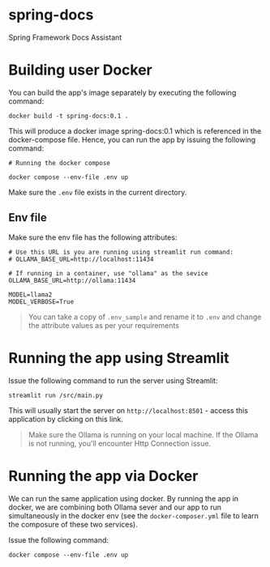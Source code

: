 # spring-docs
Spring Framework Docs Assistant

# Building user Docker

You can build the app's image separately by executing the following command:
```
docker build -t spring-docs:0.1 .
```

This will produce a docker image spring-docs:0.1 which is referenced in the docker-compose file. Hence, you can run the app by issuing the following command:

```
# Running the docker compose

docker compose --env-file .env up 
```

Make sure the `.env` file exists in the current directory.

## Env file

Make sure the env file has the following attributes:

```
# Use this URL is you are running using streamlit run command:
# OLLAMA_BASE_URL=http://localhost:11434

# If running in a container, use "ollama" as the sevice
OLLAMA_BASE_URL=http://ollama:11434

MODEL=llama2
MODEL_VERBOSE=True
```
> You can take a copy of `.env_sample` and rename it to `.env` and change the attribute values as per your requirements

# Running the app using Streamlit

Issue the following command to run the server using Streamlit:

```
streamlit run /src/main.py
```
This will usually start the server on `http://localhost:8501` - access this application by clicking on this link.

> Make sure the Ollama is running on your local machine. If the Ollama is not running, you'll encounter Http Connection issue. 

# Running the app via Docker

We can run the same application using docker. By running the app in docker, we are combining both Ollama sever and our app to run simultaneously in the docker env (see the `docker-composer.yml` file to learn the composure of these two services).

Issue the following command:

```
docker compose --env-file .env up
```